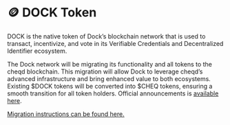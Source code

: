 # 🪙 DOCK Token

DOCK is the native token of Dock’s blockchain network that is used to transact, incentivize, and vote in its Verifiable Credentials and Decentralized Identifier ecosystem.

The Dock network will be migrating its functionality and all tokens to the cheqd blockchain. This migration will allow Dock to leverage cheqd’s advanced infrastructure and bring enhanced value to both ecosystems. Existing $DOCK tokens will be converted into $CHEQ tokens, ensuring a smooth transition for all token holders. Official announcements is [available here](https://www.dock.io/post/dock-and-cheqd-form-alliance-to-accelerate-global-adoption-of-decentralized-id).

[Migration instructions can be found here.](dock-token-migration.md)
